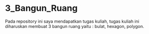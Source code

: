 # 3_Bangun_Ruang
Pada repository ini saya mendapatkan tugas kuliah, tugas kuliah ini diharuskan membuat 3 bangun ruang yaitu : bulat, hexagon, polygon.
